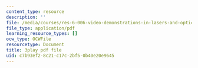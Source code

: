 ```yaml
---
content_type: resource
description: ''
file: /media/courses/res-6-006-video-demonstrations-in-lasers-and-optics-spring-2008/c7b93ef28c21c17c2bf50b40e20e9645_DuPbUcsmNuI.pdf
file_type: application/pdf
learning_resource_types: []
ocw_type: OCWFile
resourcetype: Document
title: 3play pdf file
uid: c7b93ef2-8c21-c17c-2bf5-0b40e20e9645
---
```

